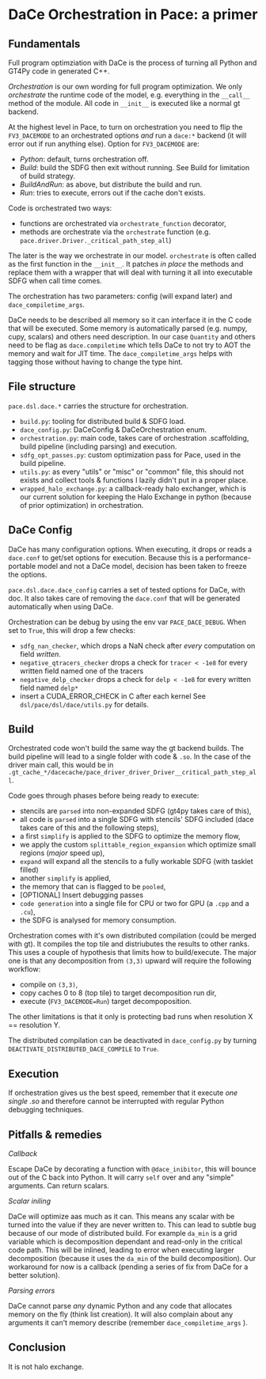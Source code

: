 DaCe Orchestration in Pace: a primer
====================================

Fundamentals
------------

Full program optimziation with DaCe is the process of turning all Python and GT4Py code in generated C++.

_Orchestration_ is our own wording for full program optimization. We only _orchestrate_ the runtime code of the model, e.g. everything in the `__call__` method of the module. All code in `__init__` is executed like a normal gt backend.

At the highest level in Pace, to turn on orchestration you need to flip the `FV3_DACEMODE` to an orchestrated options _and_ run a `dace:*` backend (it will error out if run anything else). Option for `FV3_DACEMODE` are:

- _Python_: default, turns orchestration off.
- _Build_: build the SDFG then exit without running. See Build for limitation of build strategy.
- _BuildAndRun_: as above, but distribute the build and run.
- _Run_: tries to execute, errors out if the cache don't exists.

Code is orchestrated two ways:

- functions are orchestrated via `orchestrate_function` decorator,
- methods are orchestrate via the `orchestrate` function (e.g. `pace.driver.Driver._critical_path_step_all`)

The later is the way we orchestrate in our model. `orchestrate` is often called as the first function in the `__init__`. It patches _in place_ the methods and replace them with a wrapper that will deal with turning it all into executable SDFG when call time comes.

The orchestration has two parameters: config (will expand later) and `dace_compiletime_args`.

DaCe needs to be described all memory so it can interface it in the C code that will be executed. Some memory is automatically parsed (e.g. numpy, cupy, scalars) and others need description. In our case `Quantity` and others need to be flag as `dace.compiletime` which tells DaCe to not try to AOT the memory and wait for JIT time. The `dace_compiletime_args` helps with tagging those without having to change the type hint.

File structure
--------------

`pace.dsl.dace.*` carries the structure for orchestration.
- `build.py`: tooling for distributed build & SDFG load.
- `dace_config.py`: DaCeConfig & DaCeOrchestration enum.
- `orchestration.py`: main code, takes care of orchestration .scaffolding, build pipeline (including parsing) and execution.
- `sdfg_opt_passes.py`: custom optimization pass for Pace, used in the build pipeline.
- `utils.py`: as every "utils" or "misc" or "common" file, this should not exists and collect tools & functions I lazily didn't put in a proper place.
- `wrapped_halo_exchange.py`: a callback-ready halo exchanger, which is our current solution for keeping the Halo Exchange in python (because of prior optimization) in orchestration.

DaCe Config
-----------

DaCe has many configuration options. When executing, it drops or reads a `dace.conf` to get/set options for execution. Because this is a performance-portable model and not a DaCe model, decision has been taken to freeze the options.

`pace.dsl.dace.dace_config` carries a set of tested options for DaCe, with doc. It also takes care of removing the `dace.conf` that will be generated automatically when using DaCe.

Orchestration can be debug by using the env var `PACE_DACE_DEBUG`.
When set to `True`, this will drop a few checks:

- `sdfg_nan_checker`, which drops a NaN check after _every_ computation on field _written_.
- `negative_qtracers_checker` drops a check for `tracer < -1e8` for every written field named one of the tracers
- `negative_delp_checker` drops a check for `delp < -1e8` for every written field named `delp*`
- insert a CUDA_ERROR_CHECK in C after each kernel
See `dsl/pace/dsl/dace/utils.py` for details.

Build
-----

Orchestrated code won't build the same way the gt backend builds. The build pipeline will lead to a single folder with code & `.so`. In the case of the driver main call, this would be in `.gt_cache_*/dacecache/pace_driver_driver_Driver__critical_path_step_all`.

Code goes through phases before being ready to execute:
- stencils are `parsed` into non-expanded SDFG (gt4py takes care of this),
- all code is `parsed` into a single SDFG with stencils' SDFG included (dace takes care of this and the following steps),
- a first `simplify` is applied to the SDFG to optimize the memory flow,
- we apply the custom `splittable_region_expansion` which optimize small regions (_major_ speed up),
- `expand` will expand all the stencils to a fully workable SDFG (with tasklet filled)
- another `simplify` is applied,
- the memory that can is flagged to be `pooled`,
- [OPTIONAL] Insert debugging passes
- `code generation` into a single file for CPU or two for GPU (a `.cpp` and a `.cu`),
- the SDFG is analysed for memory consumption.

Orchestration comes with it's own distributed compilation (could be merged with gt). It compiles the top tile and distriubutes the results to other ranks. This uses a couple of hypothesis that limits how to build/execute. The major one is that any decomposition from `(3,3)` upward will require the following workflow:

- compile on `(3,3)`,
- copy caches 0 to 8 (top tile) to target decomposition run dir,
- execute (`FV3_DACEMODE=Run`) target decompoposition.

The other limitations is that it only is protecting bad runs when resolution X == resolution Y.

The distributed compilation can be deactivated in `dace_config.py` by turning `DEACTIVATE_DISTRIBUTED_DACE_COMPILE` to `True`.

Execution
---------

If orchestration gives us the best speed, remember that it execute _one single .so_ and therefore cannot be interrupted with regular Python debugging techniques.

Pitfalls & remedies
-------------------

_Callback_

Escape DaCe by decorating a function with `@dace_inibitor`, this will bounce out of the C back into Python. It will carry `self` over and any "simple" arguments. Can return scalars.

_Scalar iniling_

DaCe will optimize aas much as it can. This means any scalar with be turned into the value if they are never written to. This can lead to subtle bug because of our mode of distributed build. For example `da_min` is a grid variable which is decomposition dependant and read-only in the critical code path. This will be inlined, leading to error when executing larger decomposition (because it uses the `da_min` of the build decomposition). Our workaround for now is a callback (pending a series of fix from DaCe for a better solution).

_Parsing errors_

DaCe cannot parse _any_ dynamic Python and any code that allocates memory on the fly (think list creation). It will also complain about any arguments it can't memory describe (remember `dace_compiletime_args` ).

Conclusion
----------

It is not halo exchange.
